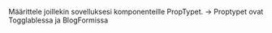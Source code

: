 Määrittele joillekin sovelluksesi komponenteille PropTypet.
-> Proptypet ovat Togglablessa ja BlogFormissa
